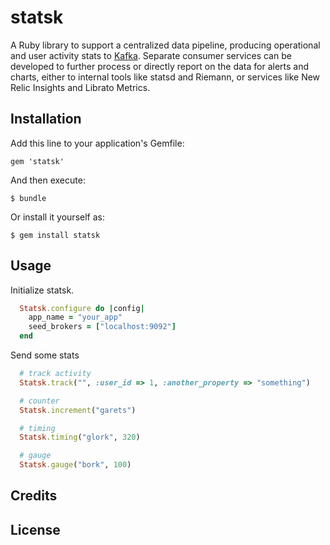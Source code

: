 # statsk

A Ruby library to support a centralized data pipeline, producing operational
and user activity stats to [Kafka](http://kafka.apache.org/). Separate consumer
services can be developed to further process or directly report on the data for
alerts and charts, either to internal tools like statsd and Riemann, or services
like New Relic Insights and Librato Metrics.

## Installation

Add this line to your application's Gemfile:

    gem 'statsk'

And then execute:

    $ bundle

Or install it yourself as:

    $ gem install statsk

## Usage

Initialize statsk.

``` ruby
  Statsk.configure do |config|
    app_name = "your_app"
    seed_brokers = ["localhost:9092"]
  end
```

Send some stats

``` ruby
  # track activity
  Statsk.track("", :user_id => 1, :another_property => "something")

  # counter
  Statsk.increment("garets")

  # timing
  Statsk.timing("glork", 320)

  # gauge
  Statsk.gauge("bork", 100)
```

## Credits

## License

